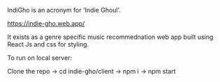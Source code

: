 

IndiGho is an acronym for 'Indie Ghoul'.

https://indie-gho.web.app/

It exists as a genre specific music recommednation web app built using React Js and css for styling.

To run on local server:

Clone the repo
-> cd indie-gho/client
-> npm i
-> npm start

